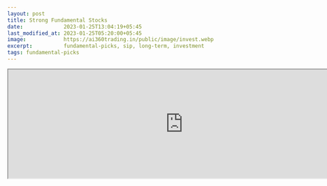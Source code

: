 ```yaml
---
layout: post
title: Strong Fundamental Stocks
date:             2023-01-25T13:04:19+05:45
last_modified_at: 2023-01-25T05:20:00+05:45
image:            https://ai360trading.in/public/image/invest.webp
excerpt:          fundamental-picks, sip, long-term, investment
tags: fundamental-picks
---
```


<iframe src="https://docs.google.com/spreadsheets/d/e/2PACX-1vTU6OMP90VgfYZNkab9jl_iyeEB7hyMrI1uPGPxKN1sGtpPWgxR8j1OfO3MLnA_RfMTPll-73YNPOS5/pubhtml?widget=true&amp;headers=false" scrolling="false" width="800" height="250"></iframe>
